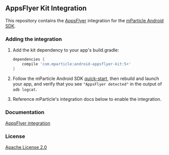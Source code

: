 ## AppsFlyer Kit Integration

This repository contains the [AppsFlyer](https://www.appsflyer.com/) integration for the [mParticle Android SDK](https://github.com/mParticle/mparticle-android-sdk).

### Adding the integration

1. Add the kit dependency to your app's build.gradle:

    ```groovy
    dependencies {
        compile 'com.mparticle:android-appsflyer-kit:5+'
    }
    ```
2. Follow the mParticle Android SDK [quick-start](https://github.com/mParticle/mparticle-android-sdk), then rebuild and launch your app, and verify that you see `"AppsFlyer detected"` in the output of `adb logcat`.
3. Reference mParticle's integration docs below to enable the integration.

### Documentation

[AppsFlyer integration](http://docs.mparticle.com/integrations/appsflyer/event/)

### License

[Apache License 2.0](http://www.apache.org/licenses/LICENSE-2.0)